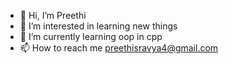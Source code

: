 - 👋 Hi, I’m Preethi
- 👀 I’m interested in learning new things
- 🌱 I’m currently learning oop in cpp
- 📫 How to reach me preethisravya4@gmail.com

<!---
preethi-2410/preethi-2410 is a ✨ special ✨ repository because its `README.md` (this file) appears on your GitHub profile.
You can click the Preview link to take a look at your changes.
--->
